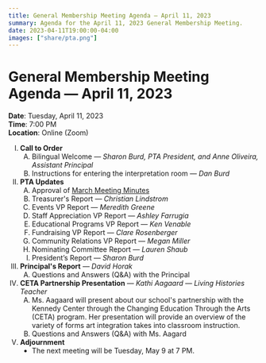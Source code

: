 ```yaml
---
title: General Membership Meeting Agenda — April 11, 2023
summary: Agenda for the April 11, 2023 General Membership Meeting.
date: 2023-04-11T19:00:00-04:00
images: ["share/pta.png"]
---
```


# General Membership Meeting Agenda — April 11, 2023

<style type="text/css">
    ol { list-style-type: upper-roman; }
    ol ol { list-style-type: upper-alpha; }
    ol ol ol { list-style-type: decimal; }
    ol ol ol ol { list-style-type: lower-alpha; }
    ul { list-style-type: disc; }
</style>

**Date**: Tuesday, April 11, 2023  
**Time**: 7:00 PM  
**Location**: Online (Zoom)

1. **Call to Order**
    1. Bilingual Welcome — *Sharon Burd, PTA President, and Anne Oliveira, Assistant Principal*
    1. Instructions for entering the interpretation room — *Dan Burd*
1. **PTA Updates**
    1. Approval of [March Meeting Minutes](/minutes/2023-03-14)
    1. Treasurer's Report — *Christian Lindstrom*
    1. Events VP Report — *Meredith Greene*
    1. Staff Appreciation VP Report — *Ashley Farrugia*
    1. Educational Programs VP Report — *Ken Venable*
    1. Fundraising VP Report — *Clare Rosenberger*
    1. Community Relations VP Report — *Megan Miller*
    1. Nominating Committee Report — *Lauren Shaub*
    1. President’s Report — *Sharon Burd*
1. **Principal's Report** — *David Horak*
    1. Questions and Answers (Q&A) with the Principal
1. **CETA Partnership Presentation** — *Kathi Aagaard — Living Histories Teacher*
    1. Ms. Aagaard will present about our school's partnership with the Kennedy Center through the Changing Education Through the Arts (CETA) program. Her presentation will provide an overview of the variety of forms art integration takes into classroom instruction.
    1. Questions and Answers (Q&A) with Ms. Aagard
1. **Adjournment**
    - The next meeting will be Tuesday, May 9 at 7 PM.